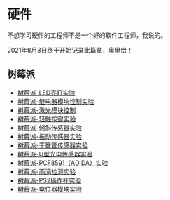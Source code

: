 # 硬件
不想学习硬件的工程师不是一个好的软件工程师，我说的。

2021年8月3日终于开始记录此篇章，奥里给！

## 树莓派
* [树莓派-LED亮灯实验](./2021/2021-08/2021-08-03/树莓派-LED亮灯实验.md)
* [树莓派-继电器模块控制实验](./2021/2021-09/2021-09-01/树莓派-继电器模块控制实验.md)
* [树莓派-激光模块控制](./2021/2021-09/2021-09-03/树莓派-激光模块控制.md)
* [树莓派-轻触按键实验](./2021/2021-09/2021-09-04/树莓派-轻触按键实验.md)
* [树莓派-倾斜传感器实验](./2021/2021-09/2021-09-06/树莓派-倾斜传感器实验.md)
* [树莓派-振动传感器实验](./2021/2021-09/2021-09-07/树莓派-振动传感器实验.md)
* [树莓派-干簧管传感器实验](./2021/2021-09/2021-09-07/树莓派-干簧管传感器实验.md)
* [树莓派-U型光电传感器实验](./2021/2021-09/2021-09-10/树莓派-U型光电传感器实验.md)
* [树莓派-PCF8591（AD DA）实验](./2021/2021-09/2021-09-10/树莓派-PCF8591（AD%20DA）实验.md)
* [树莓派-雨滴检测实验](./2021/2021-09/2021-09-14/树莓派-雨滴检测实验.md)
* [树莓派-PS2操作杆实验](./2021/2021-09/2021-09-14/树莓派-PS2操作杆实验.md)
* [树莓派-电位器模块实验](./2021/2021-09/2021-09-15/树莓派-电位器模块实验.md)
